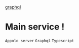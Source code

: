 [graphql](https://user-images.githubusercontent.com/18731391/77220701-ff2cfd80-6b6c-11ea-99ef-624e5844eee5.png)
# Main service !
`Appolo server` `Graphql` `Typescript`
